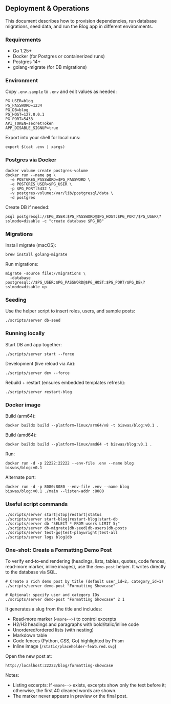 ## Deployment & Operations

This document describes how to provision dependencies, run database migrations, seed data, and run the Blog app in different environments.

### Requirements

- Go 1.25+
- Docker (for Postgres or containerized runs)
- Postgres 14+
- golang-migrate (for DB migrations)

### Environment

Copy `.env.sample` to `.env` and edit values as needed:

```
PG_USER=blog
PG_PASSWORD=1234
PG_DB=blog
PG_HOST=127.0.0.1
PG_PORT=5433
API_TOKEN=secretToken
APP_DISABLE_SIGNUP=true
```

Export into your shell for local runs:

```
export $(cat .env | xargs)
```

### Postgres via Docker

```
docker volume create postgres-volume
docker run --name pg \
  -e POSTGRES_PASSWORD=$PG_PASSWORD \
  -e POSTGRES_USER=$PG_USER \
  -p $PG_PORT:5432 \
  -v postgres-volume:/var/lib/postgresql/data \
  -d postgres
```

Create DB if needed:

```
psql postgresql://$PG_USER:$PG_PASSWORD@$PG_HOST:$PG_PORT/$PG_USER\?sslmode=disable -c "create database $PG_DB"
```

### Migrations

Install migrate (macOS):

```
brew install golang-migrate
```

Run migrations:

```
migrate -source file://migrations \
  -database postgresql://$PG_USER:$PG_PASSWORD@$PG_HOST:$PG_PORT/$PG_DB\?sslmode=disable up
```

### Seeding

Use the helper script to insert roles, users, and sample posts:

```
./scripts/server db-seed
```

### Running locally

Start DB and app together:

```
./scripts/server start --force
```

Development (live reload via Air):

```
./scripts/server dev --force
```

Rebuild + restart (ensures embedded templates refresh):

```
./scripts/server restart-blog
```

### Docker image

Build (arm64):

```
docker buildx build --platform=linux/arm64/v8 -t biswas/blog:v0.1 .
```

Build (amd64):

```
docker buildx build --platform=linux/amd64 -t biswas/blog:v0.1 .
```

Run:

```
docker run -d -p 22222:22222 --env-file .env --name blog biswas/blog:v0.1
```

Alternate port:

```
docker run -d -p 8080:8080 --env-file .env --name blog biswas/blog:v0.1 ./main --listen-addr :8080
```

### Useful script commands

```
./scripts/server start|stop|restart|status
./scripts/server start-blog|restart-blog|start-db
./scripts/server db "SELECT * FROM users LIMIT 5;"
./scripts/server db-migrate|db-seed|db-users|db-posts
./scripts/server test-go|test-playwright|test-all
./scripts/server logs blog|db
```


### One‑shot: Create a Formatting Demo Post

To verify end‑to‑end rendering (headings, lists, tables, quotes, code fences, read‑more marker, inline images), use the `demo-post` helper. It writes directly to the database via SQL.

```
# Create a rich demo post by title (default user_id=2, category_id=1)
./scripts/server demo-post "Formatting Showcase"

# Optional: specify user and category IDs
./scripts/server demo-post "Formatting Showcase" 2 1
```

It generates a slug from the title and includes:

- Read‑more marker (`<more-->`) to control excerpts
- H2/H3 headings and paragraphs with bold/italic/inline code
- Unordered/ordered lists (with nesting)
- Markdown table
- Code fences (Python, CSS, Go) highlighted by Prism
- Inline image (`/static/placeholder-featured.svg`)

Open the new post at:

```
http://localhost:22222/blog/formatting-showcase
```

Notes:
- Listing excerpts: If `<more-->` exists, excerpts show only the text before it; otherwise, the first 40 cleaned words are shown.
- The marker never appears in preview or the final post.

